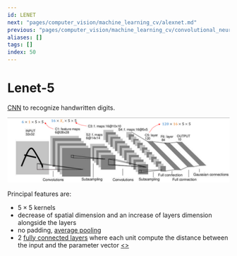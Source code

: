 ```yaml
---
id: LENET
next: "pages/computer_vision/machine_learning_cv/alexnet.md"
previous: "pages/computer_vision/machine_learning_cv/convolutional_neural_networks.md"
aliases: []
tags: []
index: 50
---
```


# Lenet-5

[CNN](pages/computer_vision/machine_learning_cv/convolutional_neural_networks.md) to recognize handwritten digits.

![](assets/computer_vision/Pasted%20image%2020241001101124.png)

Principal features are:

- $5\times 5$ kernels
- decrease of spatial dimension and an increase of layers dimension alongside the layers
- no padding, [average pooling](pages/computer_vision/machine_learning_cv/convolutional_neural_networks.md#pooling%20layers)
- 2 [fully connected layers](pages/computer_vision/machine_learning_cv/deep_learning_and_neural_networks.md#fully%20connected%20layers) where each unit compute the distance between the input and the parameter vector
[<](pages/computer_vision/machine_learning_cv/convolutional_neural_networks.md)[>](pages/computer_vision/machine_learning_cv/alexnet.md)
